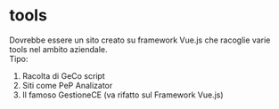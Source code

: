 # tools

Dovrebbe essere un sito creato su framework Vue.js che racoglie varie tools nel ambito aziendale.  
Tipo:  
1. Racolta di GeCo script
2. Siti come PeP Analizator 
3. Il famoso GestioneCE (va rifatto sul Framework Vue.js)
